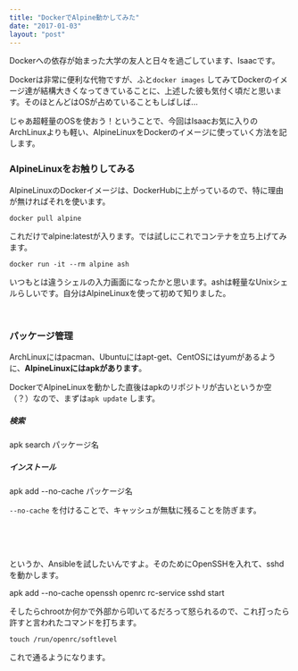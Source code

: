 ```yaml
---
title: "DockerでAlpine動かしてみた"
date: "2017-01-03"
layout: "post"
---
```


Dockerへの依存が始まった大学の友人と日々を過ごしています、Isaacです。

Dockerは非常に便利な代物ですが、ふと`docker images` してみてDockerのイメージ達が結構大きくなってきていることに、上述した彼も気付く頃だと思います。そのほとんどはOSが占めていることもしばしば...

じゃあ超軽量のOSを使おう！ということで、今回はIsaacお気に入りのArchLinuxよりも軽い、AlpineLinuxをDockerのイメージに使っていく方法を記します。

### AlpineLinuxをお触りしてみる

AlpineLinuxのDockerイメージは、DockerHubに上がっているので、特に理由が無ければそれを使います。

`docker pull alpine`

これだけでalpine:latestが入ります。では試しにこれでコンテナを立ち上げてみます。

`docker run -it --rm alpine ash`

いつもとは違うシェルの入力画面になったかと思います。ashは軽量なUnixシェルらしいです。自分はAlpineLinuxを使って初めて知りました。

 

### パッケージ管理

ArchLinuxにはpacman、Ubuntuにはapt-get、CentOSにはyumがあるように、**AlpineLinuxにはapkがあります**。

DockerでAlpineLinuxを動かした直後はapkのリポジトリが古いというか空（？）なので、まずは`apk update` します。

##### 検索

apk search パッケージ名

##### インストール

apk add --no-cache パッケージ名

`--no-cache` を付けることで、キャッシュが無駄に残ることを防ぎます。

 

 

というか、Ansibleを試したいんですよ。そのためにOpenSSHを入れて、sshdを動かします。

apk add --no-cache openssh openrc
rc-service sshd start

そしたらchrootか何かで外部から叩いてるだろって怒られるので、これ打ったら許すと言われたコマンドを打ちます。

`touch /run/openrc/softlevel`

これで通るようになります。
